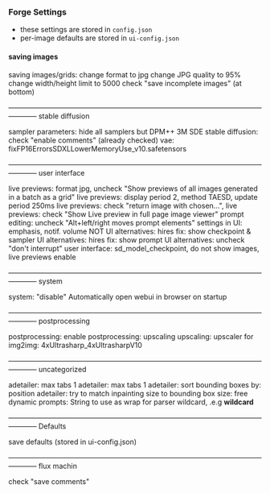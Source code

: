 
<!-- vim: set foldmethod=marker fmr=###,--- :-->

### Forge Settings

- these settings are stored in `config.json`
- per-image defaults are stored in `ui-config.json`

#### saving images

saving images/grids: change format to jpg
change JPG quality to 95%
change width/height limit to 5000
check "save incomplete images" (at bottom)

———————————————————————————————————————— stable diffusion

sampler parameters: hide all samplers but DPM++ 3M SDE
stable diffusion: check "enable comments" (already checked)
vae: fixFP16ErrorsSDXLLowerMemoryUse_v10.safetensors

———————————————————————————————————————— user interface

live previews: format jpg, uncheck "Show previews of all images generated in a batch as a grid"
live previews: display period 2, method TAESD, update period 250ms
live previews: check "return image with chosen...", 
live previews: check "Show Live preview in full page image viewer"
prompt editing: uncheck "Alt+left/right moves prompt elements"
settings in UI: emphasis, notif. volume
NOT UI alternatives: hires fix: show checkpoint & sampler
UI alternatives: hires fix: show prompt
UI alternatives: uncheck "don't interrupt"
user interface: sd_model_checkpoint, do not show images, live previews enable

———————————————————————————————————————— system

system: "disable" Automatically open webui in browser on startup

———————————————————————————————————————— postprocessing

postprocessing: enable postprocessing: upscaling
upscaling: upscaler for img2img: 4xUltrasharp_4xUltrasharpV10

———————————————————————————————————————— uncategorized

adetailer: max tabs 1
adetailer: max tabs 1
adetailer: sort bounding boxes by: position
adetailer: try to match inpainting size to bounding box size: free
dynamic prompts: String to use as wrap for parser wildcard, .e.g __wildcard__

———————————————————————————————————————— Defaults

save defaults (stored in ui-config.json)




———————————————————————————————————————— flux machin

check "save comments"



